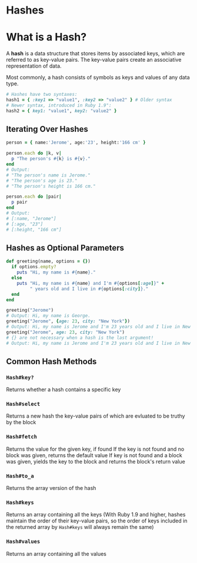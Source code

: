 # Hashes

# What is a Hash?
A **hash** is a data structure that stores items by associated keys, which are referred to as key-value pairs. The key-value pairs create an associative representation of data.

Most commonly, a hash consists of symbols as keys and values of any data type.

```ruby
# Hashes have two syntaxes:
hash1 = { :key1 => "value1", :key2 => "value2" } # Older syntax
# Newer syntax, introduced in Ruby 1.9":
hash2 = { key1: "value1", key2: "value2" }
```

## Iterating Over Hashes
```ruby
person = { name:'Jerome', age:'23', height:'166 cm' }

person.each do |k, v|
  p "The person's #{k} is #{v}."
end
# Output:
# "The person's name is Jerome."
# "The person's age is 23."
# "The person's height is 166 cm."

person.each do |pair|
  p pair
end
# Output:
# [:name, "Jerome"]
# [:age, "23"]
# [:height, "166 cm"]
```

## Hashes as Optional Parameters
```ruby
def greeting(name, options = {})
  if options.empty?
    puts "Hi, my name is #{name}."
  else
    puts "Hi, my name is #{name} and I'm #{options[:age]}" +
         " years old and I live in #{options[:city]}."
  end
end

greeting("Jerome")
# Output: Hi, my name is George.
greeting("Jerome", {age: 23, city: "New York"})
# Output: Hi, my name is Jerome and I'm 23 years old and I live in New York.
greeting("Jerome", age: 23, city: "New York")
# {} are not necessary when a hash is the last argument!
# Output: Hi, my name is Jerome and I'm 23 years old and I live in New York.
```

## Common Hash Methods
### `Hash#key?`
Returns whether a hash contains a specific key

### `Hash#select`
Returns a new hash the key-value pairs of which are evluated to be truthy by the block

### `Hash#fetch`
Returns the value for the given key, if found
If the key is not found and no block was given, returns the default value
If key is not found and a block was given, yields the key to the block and returns the block's return value

### `Hash#to_a`
Returns the array version of the hash

### `Hash#keys`
Returns an array containing all the keys
(With Ruby 1.9 and higher, hashes maintain the order of their key-value pairs, so the order of keys included in the returned array by `Hash#keys` will always remain the same)

### `Hash#values`
Returns an array containing all the values
